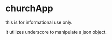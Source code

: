 churchApp
=========

this is for informational use only.

It utilizes underscore to manipulate a json object.

